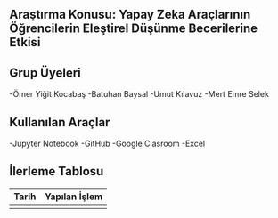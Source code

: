 ## Araştırma Konusu: Yapay Zeka Araçlarının Öğrencilerin Eleştirel Düşünme Becerilerine Etkisi
## Grup Üyeleri
  -Ömer Yiğit Kocabaş
  -Batuhan Baysal
  -Umut Kılavuz
  -Mert Emre Selek
## Kullanılan Araçlar
  -Jupyter Notebook
  -GitHub
  -Google Clasroom
  -Excel
## İlerleme Tablosu
  | Tarih | Yapılan İşlem |
  |-------|---------------|
  |       |               |

